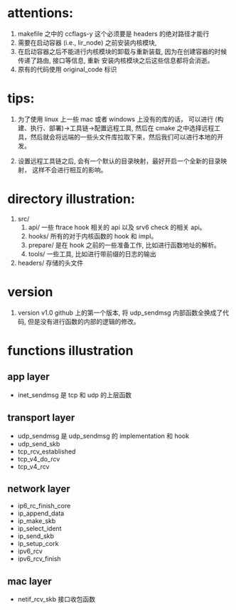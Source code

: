 # attentions:

1. makefile 之中的 ccflags-y 这个必须要是 headers 的绝对路径才能行
2. 需要在启动容器 (i.e., lir_node) 之前安装内核模块,
3. 在启动容器之后不能进行内核模块的卸载与重新装载, 因为在创建容器的时候传递了路由, 接口等信息, 重新
安装内核模块之后这些信息都将会消逝。
4. 原有的代码使用 original_code 标识


 
# tips:

1. 为了使用 linux 上一些 mac 或者 windows 上没有的库的话， 可以进行
(构建、执行、部署)->工具链->配置远程工具, 然后在 cmake 之中选择远程工
具，然后就会将远端的一些头文件库拉取下来，然后我们可以进行本地的开发。

2. 设置远程工具链之后, 会有一个默认的目录映射，最好开启一个全新的目录映射，
这样不会进行相互的影响。

# directory illustration:

1. src/
    1. api/ 一些 ftrace hook 相关的 api 以及 srv6 check 的相关 api。
    2. hooks/ 所有的对于内核函数的 hook 和 impl。
    3. prepare/ 是在 hook 之前的一些准备工作, 比如进行函数地址的解析。
    4. tools/ 一些工具, 比如进行带前缀的日志的输出
2. headers/ 存储的头文件

# version

1. version v1.0 github 上的第一个版本, 将 udp_sendmsg 内部函数全换成了代码, 
但是没有进行函数的内部的逻辑的修改。

# functions illustration

## app layer
- inet_sendmsg 是 tcp 和 udp 的上层函数

## transport layer
- udp_sendmsg 是 udp_sendmsg 的 implementation 和 hook
- udp_send_skb
- tcp_rcv_established
- tcp_v4_do_rcv
- tcp_v4_rcv

## network layer
- ip6_rc_finish_core 
- ip_append_data
- ip_make_skb
- ip_select_ident
- ip_send_skb
- ip_setup_cork
- ipv6_rcv
- ipv6_rcv_finish

## mac layer
- netif_rcv_skb 接口收包函数